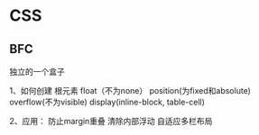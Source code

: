 # CSS

## BFC

独立的一个盒子

1、如何创建
根元素
float（不为none）
position(为fixed和absolute)
overflow(不为visible)
display(inline-block, table-cell)

2、应用：
防止margin重叠
清除内部浮动
自适应多栏布局

